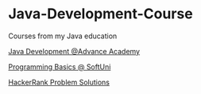 # Java-Development-Course
Courses from my Java education 

[Java Development @Advance Academy](https://programirane.advanceacademy.bg/java-obuchenie-nivo-junior/)

[Programming Basics @ SoftUni ](https://softuni.bg/certificates/certificates/converttoimage/140158?code=6e1c1ca2)

[HackerRank Problem Solutions](https://www.hackerrank.com/Sunny0912)
